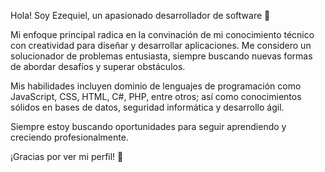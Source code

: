 Hola! Soy Ezequiel, un apasionado desarrollador de software 🚀

Mi enfoque principal radica en la convinación de mi conocimiento técnico con creatividad para diseñar y desarrollar aplicaciones.
Me considero un solucionador de problemas entusiasta, siempre buscando nuevas formas de abordar desafíos y superar obstáculos.

Mis habilidades incluyen dominio de lenguajes de programación como JavaScript, CSS, HTML, C#, PHP, entre otros;
así como conocimientos sólidos en bases de datos, seguridad informática y desarrollo ágil.

Siempre estoy buscando oportunidades para seguir aprendiendo y creciendo profesionalmente.

¡Gracias por ver mi perfil! 🤠
